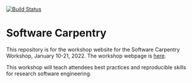 [![Build Status](https://travis-ci.com/carpentries/workshop-template.svg?branch=gh-pages)](https://travis-ci.com/carpentries/workshop-template)

# Software Carpentry

This repository is for the workshop website for the Software Carpentry Workshop, January 10-21, 2022. 
The workshop webpage is <a href="https://uw-madison-datascience.github.io/2022-01-10-uwmadison-swc/">here</a>. 

This workshop will teach attendees best practices and reproducible skills for research software engineering.

